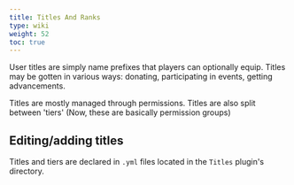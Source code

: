 ```yaml
---
title: Titles And Ranks
type: wiki
weight: 52
toc: true
---
```


User titles are simply name prefixes that players can optionally equip. Titles
may be gotten in various ways: donating, participating in events, getting 
advancements.
  
Titles are mostly managed through permissions. Titles are also split between
'tiers' (Now, these are basically permission groups)

## Editing/adding titles
Titles and tiers are declared in `.yml` files located in the `Titles` plugin's
directory.
  
